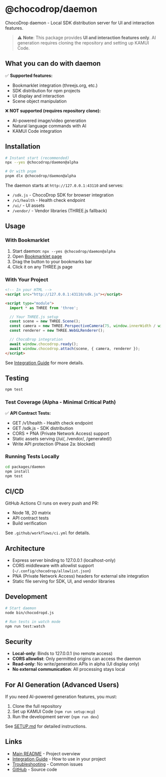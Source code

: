 # @chocodrop/daemon

ChocoDrop daemon - Local SDK distribution server for UI and interaction features.

> ⚠️ **Note**: This package provides **UI and interaction features only**.
> AI generation requires cloning the repository and setting up KAMUI Code.

## What you can do with daemon

✅ **Supported features:**
- Bookmarklet integration (threejs.org, etc.)
- SDK distribution for npm projects
- UI display and interaction
- Scene object manipulation

❌ **NOT supported (requires repository clone):**
- AI-powered image/video generation
- Natural language commands with AI
- KAMUI Code integration

## Installation

```bash
# Instant start (recommended)
npx --yes @chocodrop/daemon@alpha

# Or with pnpm
pnpm dlx @chocodrop/daemon@alpha
```

The daemon starts at `http://127.0.0.1:43110` and serves:
- `/sdk.js` - ChocoDrop SDK for browser integration
- `/v1/health` - Health check endpoint
- `/ui/` - UI assets
- `/vendor/` - Vendor libraries (THREE.js fallback)

## Usage

### With Bookmarklet

1. Start daemon: `npx --yes @chocodrop/daemon@alpha`
2. Open [Bookmarklet page](https://nyukicorn.github.io/chocodrop/examples/bookmarklet-v2.html)
3. Drag the button to your bookmarks bar
4. Click it on any THREE.js page

### With Your Project

```html
<!-- In your HTML -->
<script src="http://127.0.0.1:43110/sdk.js"></script>

<script type="module">
  import * as THREE from 'three';

  // Your THREE.js setup
  const scene = new THREE.Scene();
  const camera = new THREE.PerspectiveCamera(75, window.innerWidth / window.innerHeight, 0.1, 1000);
  const renderer = new THREE.WebGLRenderer();

  // ChocoDrop integration
  await window.chocodrop.ready();
  await window.chocodrop.attach(scene, { camera, renderer });
</script>
```

See [Integration Guide](../../docs/INTEGRATION.md) for more details.

## Testing

```bash
npm test
```

### Test Coverage (Alpha - Minimal Critical Path)

✅ **API Contract Tests:**
- GET /v1/health - Health check endpoint
- GET /sdk.js - SDK distribution
- CORS + PNA (Private Network Access) support
- Static assets serving (/ui/, /vendor/, /generated/)
- Write API protection (Phase 2a: blocked)

### Running Tests Locally

```bash
cd packages/daemon
npm install
npm test
```

## CI/CD

GitHub Actions CI runs on every push and PR:
- Node 18, 20 matrix
- API contract tests
- Build verification

See `.github/workflows/ci.yml` for details.

## Architecture

- Express server binding to 127.0.0.1 (localhost-only)
- CORS middleware with allowlist support (`~/.config/chocodrop/allowlist.json`)
- PNA (Private Network Access) headers for external site integration
- Static file serving for SDK, UI, and vendor libraries

## Development

```bash
# Start daemon
node bin/chocodropd.js

# Run tests in watch mode
npm run test:watch
```

## Security

- **Local-only**: Binds to 127.0.0.1 (no remote access)
- **CORS allowlist**: Only permitted origins can access the daemon
- **Read-only**: No write/generation APIs in alpha (UI display only)
- **No external communication**: All processing stays local

## For AI Generation (Advanced Users)

If you need AI-powered generation features, you must:

1. Clone the full repository
2. Set up KAMUI Code (`npm run setup:mcp`)
3. Run the development server (`npm run dev`)

See [SETUP.md](../../docs/SETUP.md) for detailed instructions.

## Links

- [Main README](../../README.md) - Project overview
- [Integration Guide](../../docs/INTEGRATION.md) - How to use in your project
- [Troubleshooting](../../docs/TROUBLESHOOTING.md) - Common issues
- [GitHub](https://github.com/nyukicorn/chocodrop) - Source code
